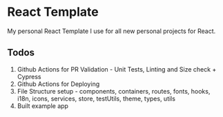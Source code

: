 # React Template

My personal React Template I use for all new personal projects for React.

## Todos

1. Github Actions for PR Validation - Unit Tests, Linting and Size check + Cypress
2. Github Actions for Deploying
3. File Structure setup - components, containers, routes, fonts, hooks, i18n, icons, services, store, testUtils, theme, types, utils
4. Built example app
